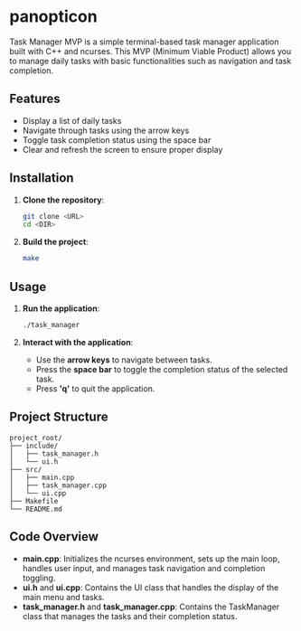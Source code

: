 # panopticon

Task Manager MVP is a simple terminal-based task manager application built with C++ and ncurses. This MVP (Minimum Viable Product) allows you to manage daily tasks with basic functionalities such as navigation and task completion.

## Features

- Display a list of daily tasks
- Navigate through tasks using the arrow keys
- Toggle task completion status using the space bar
- Clear and refresh the screen to ensure proper display

## Installation

1. **Clone the repository**:

   ```sh
   git clone <URL>
   cd <DIR>
   ```

2. **Build the project**:

   ```sh
   make
   ```

## Usage

1. **Run the application**:

   ```sh
   ./task_manager
   ```

2. **Interact with the application**:
   - Use the **arrow keys** to navigate between tasks.
   - Press the **space bar** to toggle the completion status of the selected task.
   - Press **'q'** to quit the application.

## Project Structure

```plaintext
project_root/
├── include/
│   ├── task_manager.h
│   └── ui.h
├── src/
│   ├── main.cpp
│   ├── task_manager.cpp
│   └── ui.cpp
├── Makefile
└── README.md
```

## Code Overview

- **main.cpp**: Initializes the ncurses environment, sets up the main loop, handles user input, and manages task navigation and completion toggling.
- **ui.h** and **ui.cpp**: Contains the UI class that handles the display of the main menu and tasks.
- **task_manager.h** and **task_manager.cpp**: Contains the TaskManager class that manages the tasks and their completion status.
